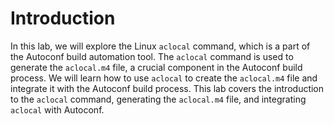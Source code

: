 # Introduction

In this lab, we will explore the Linux `aclocal` command, which is a part of the Autoconf build automation tool. The `aclocal` command is used to generate the `aclocal.m4` file, a crucial component in the Autoconf build process. We will learn how to use `aclocal` to create the `aclocal.m4` file and integrate it with the Autoconf build process. This lab covers the introduction to the `aclocal` command, generating the `aclocal.m4` file, and integrating `aclocal` with Autoconf.
